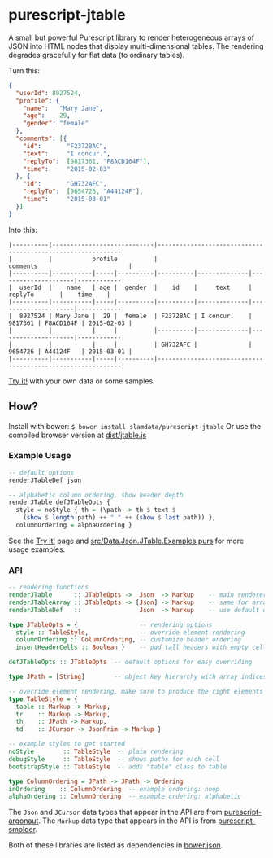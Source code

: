 # purescript-jtable

A small but powerful Purescript library to render heterogeneous arrays of JSON into HTML nodes that display multi-dimensional tables. The rendering degrades gracefully for flat data (to ordinary tables).


Turn this:

```json
{
  "userId": 8927524,
  "profile": {
    "name":   "Mary Jane",
    "age":    29,
    "gender": "female"
  },
  "comments": [{
    "id":       "F2372BAC",
    "text":     "I concur.",
    "replyTo":  [9817361, "F8ACD164F"],
    "time":     "2015-02-03"
  }, {
    "id":       "GH732AFC",
    "replyTo":  [9654726, "A44124F"],
    "time":     "2015-03-01"
  }]
}
```

Into this:

```
|----------|----------------------------|------------------------------------------------------------|
|          |           profile          |                           comments                         |
|----------|-----------|-----|----------|----------|--------------|---------------------|------------|
|  userId  |    name   | age |  gender  |    id    |     text     |       replyTo       |    time    |
|----------|-----------|-----|----------|----------|--------------|---------------------|------------|
|  8927524 | Mary Jane |  29 |  female  | F2372BAC | I concur.    | 9817361 | F8ACD164F | 2015-02-03 |
|          |           |     |          |----------|--------------|---------------------|------------|
|          |           |     |          | GH732AFC |              | 9654726 | A44124F   | 2015-03-01 |
|----------|-----------|-----|----------|------------------------------------------------------------|
```

[Try it!](http://rawgit.com/brainrape/purescript-jtable/dev/examples/try.html) with your own data or some samples.


## How?

Install with bower: `$ bower install slamdata/purescript-jtable`
Or use the compiled browser version at [dist/jtable.js](dist/jtable.js)


### Example Usage

```purescript
-- default options
renderJTableDef json

-- alphabetic column ordering, show header depth
renderJTable defJTableOpts {
  style = noStyle { th = (\path -> th $ text $ 
    (show $ length path) ++ " " ++ (show $ last path)) },
  columnOrdering = alphaOrdering }

```
See the [Try it!](http://rawgit.com/brainrape/purescript-jtable/dev/examples/try.html) page and [src/Data.Json.JTable.Examples.purs](src/Data.Json.JTable.Examples.purs) for more usage examples.


### API

```purescript
-- rendering functions
renderJTable      :: JTableOpts ->  Json  -> Markup    -- main renderer
renderJTableArray :: JTableOpts -> [Json] -> Markup    -- same for arrays
renderJTableDef   ::                Json  -> Markup    -- use default options

type JTableOpts = {                 -- rendering options
  style :: TableStyle,              -- override element rendering
  columnOrdering :: ColumnOrdering, -- customize header ordering
  insertHeaderCells :: Boolean }    -- pad tall headers with empty cells above

defJTableOpts :: JTableOpts  -- default options for easy overriding

type JPath = [String]        -- object key hierarchy with array indices omitted

-- override element rendering. make sure to produce the right elements
type TableStyle = {  
  table :: Markup -> Markup,
  tr    :: Markup -> Markup,
  th    :: JPath -> Markup,
  td    :: JCursor -> JsonPrim -> Markup }

-- example styles to get started
noStyle        :: TableStyle  -- plain rendering
debugStyle     :: TableStyle  -- shows paths for each cell
bootstrapStyle :: TableStyle  -- adds "table" class to table

type ColumnOrdering = JPath -> JPath -> Ordering 
inOrdering    :: ColumnOrdering  -- example ordering: noop
alphaOrdering :: ColumnOrdering  -- example ordering: alphabetic
```

The `Json` and `JCursor` data types that appear in the API are from [purescript-argonaut](https://github.com/purescript-contrib/purescript-argonaut). The `Markup` data type that appears in the API is from [purescript-smolder](https://github.com/bodil/purescript-smolder). 

Both of these libraries are listed as dependencies in [bower.json](bower.json).
